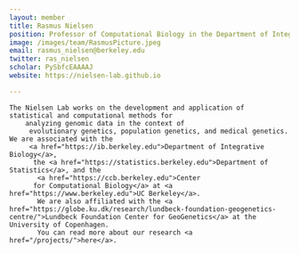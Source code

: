 ```yaml
---
layout: member
title: Rasmus Nielsen
position: Professor of Computational Biology in the Department of Integrative Biology and the Department of Statistics
image: /images/team/RasmusPicture.jpeg
email: rasmus_nielsen@berkeley.edu
twitter: ras_nielsen
scholar: PySbfcEAAAAJ
website: https://nielsen-lab.github.io

---
```


	The Nielsen Lab works on the development and application of statistical and computational methods for  
		analyzing genomic data in the context of 
		 evolutionary genetics, population genetics, and medical genetics. We are associated with the
		 <a href="https://ib.berkeley.edu">Department of Integrative Biology</a>, 
		  the <a href="https://statistics.berkeley.edu">Department of Statistics</a>, and the 
		   <a href="https://ccb.berkeley.edu">Center 
		  for Computational Biology</a> at <a href="https://www.berkeley.edu">UC Berkeley</a>.
		   We are also affiliated with the <a href="https://globe.ku.dk/research/lundbeck-foundation-geogenetics-centre/">Lundbeck Foundation Center for GeoGenetics</a> at the University of Copenhagen. 
		   You can read more about our research <a href="/projects/">here</a>.